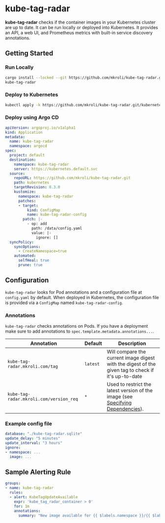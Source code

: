 # kube-tag-radar

**kube-tag-radar** checks if the container images in your Kubernetes cluster are up to date. It can be run locally or deployed into Kubernetes. It provides an API, a web UI, and Prometheus metrics with built-in service discovery annotations.

## Getting Started

### Run Locally

```sh
cargo install --locked --git https://github.com/mkroli/kube-tag-radar.git kube-tag-radar
kube-tag-radar
```

### Deploy to Kubernetes

```sh
kubectl apply -k https://github.com/mkroli/kube-tag-radar.git/kubernetes?ref=0.3.0
```

### Deploy using Argo CD

```yaml
apiVersion: argoproj.io/v1alpha1
kind: Application
metadata:
  name: kube-tag-radar
  namespace: argocd
spec:
  project: default
  destination:
    namespace: kube-tag-radar
    server: https://kubernetes.default.svc
  source:
    repoURL: https://github.com/mkroli/kube-tag-radar.git
    path: kubernetes
    targetRevision: 0.3.0
    kustomize:
      namespace: kube-tag-radar
      patches:
      - target:
          kind: ConfigMap
          name: kube-tag-radar-config
        patch: |-
          - op: add
            path: /data/config.yaml
            value: |-
              ignore: []
  syncPolicy:
    syncOptions:
      - CreateNamespace=true
    automated:
      selfHeal: true
      prune: true
```

## Configuration

`kube-tag-radar` looks for Pod annotations and a configuration file at `config.yaml` by default. When deployed in Kubernetes, the configuration file is provided via a `ConfigMap` named `kube-tag-radar-config`.

### Annotations

`kube-tag-radar` checks annotations on Pods. If you have a deployment make sure to add annotations to `spec.template.metadata.annotations...`.

| Annotation | Default | Description |
| --- | --- | --- |
| `kube-tag-radar.mkroli.com/tag` | `latest` | Will compare the current image digest with the digest of the given tag to check if it's up-to-date |
| `kube-tag-radar.mkroli.com/version_req` | `*` | Used to restrict the latest version of the image (see [Specifying Dependencies](https://doc.rust-lang.org/cargo/reference/specifying-dependencies.html)). |

### Example config file

```yaml
database: "./kube-tag-radar.sqlite"
update_delay: "5 minutes"
update_interval: "3 hours"
ignore:
- namespace: ...
  image: ...
```

## Sample Alerting Rule

```yaml
groups:
- name: kube-tag-radar
  rules:
  - alert: KubeTagUpdateAvailable
    expr: 'kube_tag_radar_container > 0'
    for: 1m
    annotations:
      summary: "New image available for {{ $labels.namespace }}/{{ $labels.pod }}/{{ $labels.container }}"
```
